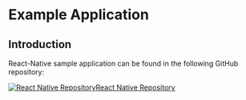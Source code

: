 # Example Application

## Introduction

React-Native sample application can be found in the following GitHub repository:

[![React Native Repository](@site/static/img/github_50.png)](https://github.com/facephi/sdk-mobile-react-native-samples/tree/master/2.0.0)<a href="https://github.com/facephi/sdkmobile-demos-reactnative" rel="nofollow">React Native Repository</a>
